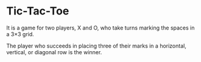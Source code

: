 # Tic-Tac-Toe
It is a game for two players, X and O, who take turns marking the spaces in a 3×3 grid.

The player who succeeds in placing three of their marks in a horizontal, vertical, or diagonal row is the winner.

